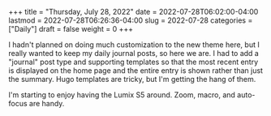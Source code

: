 +++
title = "Thursday, July 28, 2022"
date = 2022-07-28T06:02:00-04:00
lastmod = 2022-07-28T06:26:36-04:00
slug = 2022-07-28
categories = ["Daily"]
draft = false
weight = 0
+++

I hadn't planned on doing much customization to the new theme here, but I really wanted to keep my daily journal posts, so here we are. I had to add a "journal" post type and supporting templates so that the most recent entry is displayed on the home page and the entire entry is shown rather than just the summary. Hugo templates are tricky, but I'm getting the hang of them.

I'm starting to enjoy having the Lumix S5 around. Zoom, macro, and auto-focus are handy.

[//]: # "Exported with love from a post written in Org mode"
[//]: # "- https://github.com/kaushalmodi/ox-hugo"
